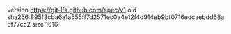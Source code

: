 version https://git-lfs.github.com/spec/v1
oid sha256:895f3cba6a1a555ff7d2571ec0a4e12f4d914eb9bf0716edcaebdd68a5f77cc2
size 1616
